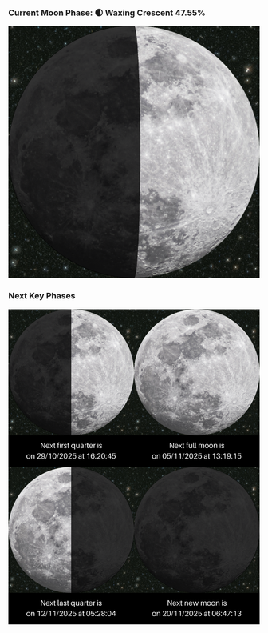 ### Current Moon Phase: 🌒 Waxing Crescent 47.55%
![Moon Phase](moonphase.png)
### Next Key Phases
![Gallery](gallery.png)